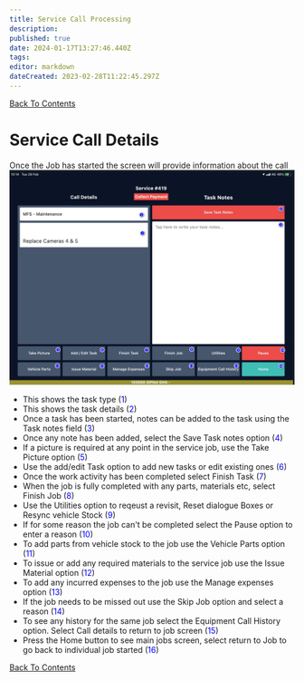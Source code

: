 ```yaml
---
title: Service Call Processing
description: 
published: true
date: 2024-01-17T13:27:46.440Z
tags: 
editor: markdown
dateCreated: 2023-02-28T11:22:45.297Z
---
```


[Back To Contents](.)
# <div id="test">Service Call Details</div>

Once the Job has started the screen will provide information about the call
![job_main_page.png](/mfsassets/job_main_page.png)

- This shows the task type (<span style="color:blue">1</span>)
- This shows the task details (<span style="color:blue">2</span>)
- Once a task has been started, notes can be added to the task using the Task notes field (<span style="color:blue">3</span>)
- Once any note has been added, select the Save Task notes option (<span style="color:blue">4</span>)
- If a picture is required at any point in the service job, use the Take Picture option (<span style="color:blue">5</span>)
- Use the add/edit Task option to add new tasks or edit existing ones (<span style="color:blue">6</span>)
- Once the work activity has been completed select Finish Task (<span style="color:blue">7</span>)
- When the job is fully completed with any parts, materials etc, select Finish Job (<span style="color:blue">8</span>)
- Use the Utilities option to reqeust a revisit, Reset dialogue Boxes or Resync vehicle Stock (<span style="color:blue">9</span>)
- If for some reason the job can't be completed select the Pause option to enter a reason (<span style="color:blue">10</span>)
- To add parts from vehicle stock to the job use the Vehicle Parts option (<span style="color:blue">11</span>) 
- To issue or add any required materials to the service job use the Issue Material option (<span style="color:blue">12</span>) 
- To add any incurred expenses to the job use the Manage expenses option (<span style="color:blue">13</span>) 
- If the job needs to be missed out use the Skip Job option and select a reason (<span style="color:blue">14</span>)
- To see any history for the same job select the Equipment Call History option. Select Call details to return to job screen (<span style="color:blue">15</span>)
- Press the Home button to see main jobs screen, select return to Job to go back to individual job started (<span style="color:blue">16</span>) 

[Back To Contents](.)